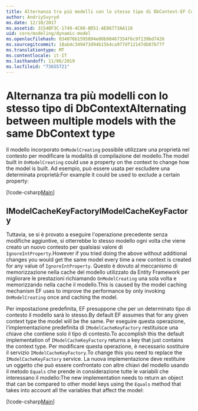 ```yaml
---
title: Alternanza tra più modelli con lo stesso tipo di DbContext-EF Core
author: AndriySvyryd
ms.date: 12/10/2017
ms.assetid: 3154BF3C-1749-4C60-8D51-AE86773AA116
uid: core/modeling/dynamic-model
ms.openlocfilehash: 034076b1595894e80b98467354f6c9f139bd7426
ms.sourcegitcommit: 18ab4c349473d94b15b4ca977df12147db07b77f
ms.translationtype: MT
ms.contentlocale: it-IT
ms.lasthandoff: 11/06/2019
ms.locfileid: "73655721"
---
```

# <a name="alternating-between-multiple-models-with-the-same-dbcontext-type"></a><span data-ttu-id="15341-102">Alternanza tra più modelli con lo stesso tipo di DbContext</span><span class="sxs-lookup"><span data-stu-id="15341-102">Alternating between multiple models with the same DbContext type</span></span>

<span data-ttu-id="15341-103">Il modello incorporato `OnModelCreating` possibile utilizzare una proprietà nel contesto per modificare la modalità di compilazione del modello.</span><span class="sxs-lookup"><span data-stu-id="15341-103">The model built in `OnModelCreating` could use a property on the context to change how the model is built.</span></span> <span data-ttu-id="15341-104">Ad esempio, può essere usata per escludere una determinata proprietà:</span><span class="sxs-lookup"><span data-stu-id="15341-104">For example it could be used to exclude a certain property:</span></span>

[!code-csharp[Main](../../../samples/core/DynamicModel/DynamicContext.cs?name=Class)]

## <a name="imodelcachekeyfactory"></a><span data-ttu-id="15341-105">IModelCacheKeyFactory</span><span class="sxs-lookup"><span data-stu-id="15341-105">IModelCacheKeyFactory</span></span>

<span data-ttu-id="15341-106">Tuttavia, se si è provato a eseguire l'operazione precedente senza modifiche aggiuntive, si otterrebbe lo stesso modello ogni volta che viene creato un nuovo contesto per qualsiasi valore di `IgnoreIntProperty`.</span><span class="sxs-lookup"><span data-stu-id="15341-106">However if you tried doing the above without additional changes you would get the same model every time a new context is created for any value of `IgnoreIntProperty`.</span></span> <span data-ttu-id="15341-107">Questo è dovuto al meccanismo di memorizzazione nella cache del modello utilizzato da Entity Framework per migliorare le prestazioni richiamando `OnModelCreating` una sola volta e memorizzando nella cache il modello.</span><span class="sxs-lookup"><span data-stu-id="15341-107">This is caused by the model caching mechanism EF uses to improve the performance by only invoking `OnModelCreating` once and caching the model.</span></span>

<span data-ttu-id="15341-108">Per impostazione predefinita, EF presuppone che per un determinato tipo di contesto il modello sarà lo stesso.</span><span class="sxs-lookup"><span data-stu-id="15341-108">By default EF assumes that for any given context type the model will be the same.</span></span> <span data-ttu-id="15341-109">Per eseguire questa operazione, l'implementazione predefinita di `IModelCacheKeyFactory` restituisce una chiave che contiene solo il tipo di contesto.</span><span class="sxs-lookup"><span data-stu-id="15341-109">To accomplish this the default implementation of `IModelCacheKeyFactory` returns a key that just contains the context type.</span></span> <span data-ttu-id="15341-110">Per modificare questa operazione, è necessario sostituire il servizio `IModelCacheKeyFactory`.</span><span class="sxs-lookup"><span data-stu-id="15341-110">To change this you need to replace the `IModelCacheKeyFactory` service.</span></span> <span data-ttu-id="15341-111">La nuova implementazione deve restituire un oggetto che può essere confrontato con altre chiavi del modello usando il metodo `Equals` che prende in considerazione tutte le variabili che interessano il modello:</span><span class="sxs-lookup"><span data-stu-id="15341-111">The new implementation needs to return an object that can be compared to other model keys using the `Equals` method that takes into account all the variables that affect the model:</span></span>

[!code-csharp[Main](../../../samples/core/DynamicModel/DynamicModelCacheKeyFactory.cs?name=Class)]
